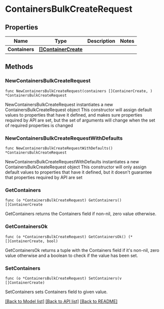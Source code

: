 # ContainersBulkCreateRequest

## Properties

Name | Type | Description | Notes
------------ | ------------- | ------------- | -------------
**Containers** | [**[]ContainerCreate**](ContainerCreate.md) |  | 

## Methods

### NewContainersBulkCreateRequest

`func NewContainersBulkCreateRequest(containers []ContainerCreate, ) *ContainersBulkCreateRequest`

NewContainersBulkCreateRequest instantiates a new ContainersBulkCreateRequest object
This constructor will assign default values to properties that have it defined,
and makes sure properties required by API are set, but the set of arguments
will change when the set of required properties is changed

### NewContainersBulkCreateRequestWithDefaults

`func NewContainersBulkCreateRequestWithDefaults() *ContainersBulkCreateRequest`

NewContainersBulkCreateRequestWithDefaults instantiates a new ContainersBulkCreateRequest object
This constructor will only assign default values to properties that have it defined,
but it doesn't guarantee that properties required by API are set

### GetContainers

`func (o *ContainersBulkCreateRequest) GetContainers() []ContainerCreate`

GetContainers returns the Containers field if non-nil, zero value otherwise.

### GetContainersOk

`func (o *ContainersBulkCreateRequest) GetContainersOk() (*[]ContainerCreate, bool)`

GetContainersOk returns a tuple with the Containers field if it's non-nil, zero value otherwise
and a boolean to check if the value has been set.

### SetContainers

`func (o *ContainersBulkCreateRequest) SetContainers(v []ContainerCreate)`

SetContainers sets Containers field to given value.



[[Back to Model list]](../README.md#documentation-for-models) [[Back to API list]](../README.md#documentation-for-api-endpoints) [[Back to README]](../README.md)


